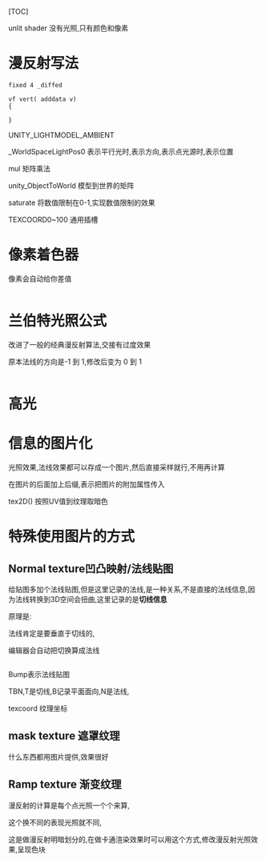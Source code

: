 [TOC]

unlit shader 没有光照,只有颜色和像素

# 漫反射写法

```shader
fixed 4 _diffed

vf vert( adddata v)
{

}
```

UNITY_LIGHTMODEL_AMBIENT	



_WorldSpaceLightPos0	表示平行光时,表示方向,表示点光源时,表示位置



mul 矩阵乘法

unity_ObjectToWorld 模型到世界的矩阵

saturate 将数值限制在0-1,实现数值限制的效果

TEXCOORD0~100 通用插槽

# 像素着色器

像素会自动给你差值

```cpp
```





# 兰伯特光照公式

改进了一般的经典漫反射算法,交接有过度效果

原本法线的方向是-1 到 1,修改后变为 0 到 1

```shader
```

# 高光





# 信息的图片化

光照效果,法线效果都可以存成一个图片,然后直接采样就行,不用再计算

在图片的后面加上后缀,表示把图片的附加属性传入

tex2D()	按照UV值到纹理取暗色





# 特殊使用图片的方式

## Normal texture凹凸映射/法线贴图

给贴图多加个法线贴图,但是这里记录的法线,是一种关系,不是直接的法线信息,因为法线转换到3D空间会扭曲,这里记录的是**切线信息**

原理是:

法线肯定是要垂直于切线的,

编辑器会自动把切换算成法线

```shader
```

Bump表示法线贴图

TBN,T是切线,B记录平面面向,N是法线,

texcoord 纹理坐标

## mask texture 遮罩纹理

什么东西都用图片提供,效果很好



## Ramp texture 渐变纹理

漫反射的计算是每个点光照一个个来算,

这个换不同的表现光照就不同,

这是做漫反射明暗划分的,在做卡通渲染效果时可以用这个方式,修改漫反射光照效果,呈现色块